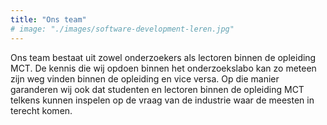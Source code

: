 ```yaml
---
title: "Ons team"
# image: "./images/software-development-leren.jpg"
---
```


Ons team bestaat uit zowel onderzoekers als lectoren binnen de opleiding MCT. De kennis die wij opdoen binnen het onderzoekslabo kan zo meteen zijn weg vinden binnen de opleiding en vice versa. Op die manier garanderen wij ook dat studenten en lectoren binnen de opleiding MCT telkens kunnen inspelen op de vraag van de industrie waar de meesten in terecht komen. 

